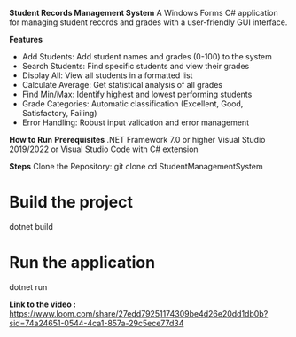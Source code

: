 **Student Records Management System**
A Windows Forms C# application for managing student records and grades with a user-friendly GUI interface.

**Features**
- Add Students: Add student names and grades (0-100) to the system
- Search Students: Find specific students and view their grades
- Display All: View all students in a formatted list
- Calculate Average: Get statistical analysis of all grades
- Find Min/Max: Identify highest and lowest performing students
- Grade Categories: Automatic classification (Excellent, Good, Satisfactory, Failing)
- Error Handling: Robust input validation and error management

**How to Run**
**Prerequisites**
.NET Framework 7.0 or higher
Visual Studio 2019/2022 or Visual Studio Code with C# extension

**Steps**
Clone the Repository:
git clone <repository-url>
cd StudentManagementSystem

# Build the project
dotnet build

# Run the application
dotnet run

**Link to the video :** https://www.loom.com/share/27edd79251174309be4d26e20dd1db0b?sid=74a24651-0544-4ca1-857a-29c5ece77d34
